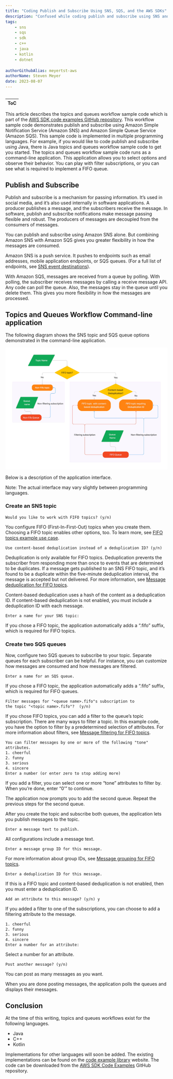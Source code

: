 ```yaml
---
title: "Coding Publish and Subscribe Using SNS, SQS, and the AWS SDKs"
description: "Confused while coding publish and subscribe using SNS and SQS? AWS Console tutorials help, but they lack the specifics of sample code. Here we acquaint you with the topics and queues workflow code examples, part of the AWS SDK code examples repository."
tags:
    - sns
    - sqs
    - sdk
    - c++ 
    - java
    - kotlin
    - dotnet
 
authorGithubAlias: meyertst-aws
authorName: Steven Meyer
date: 2023-08-07
---
```

##

| ToC |
|-----|

This article describes the topics and queues workflow sample code which is part of the [AWS SDK code examples GitHub repository](https://github.com/awsdocs/aws-doc-sdk-examples). 
This workflow sample code demonstrates publish and subscribe 
using Amazon Simple Notification Service (Amazon SNS) and Amazon Simple Queue Service (Amazon SQS). This sample code is implemented in multiple programming languages. 
For example, if you would like to code publish and subscribe using Java, 
there is Java topics and queues workflow sample code to get you started. The topics and queues workflow sample code runs as a command-line application. This 
application allows you to select options and observe their behavior. You can play with filter subscriptions, or you can see what is required to implement a FIFO queue.

## Publish and Subscribe

Publish and subscribe is a mechanism for passing information. It’s used in social media, and it’s also used internally in software applications. A producer publishes a message, and the subscribers receive the message. 
In software, publish and subscribe notifications make message passing flexible and robust. The producers of messages are decoupled from the consumers of messages.

You can publish and subscribe using Amazon SNS alone. But combining Amazon SNS with Amazon SQS gives you greater flexibility in how the messages are consumed.

Amazon SNS is a push service. It pushes to endpoints such as email addresses, mobile application endpoints, or SQS queues. (For a full list of endpoints, see [SNS event destinations](https://docs.aws.amazon.com/sns/latest/dg/sns-event-destinations.html)).

With Amazon SQS, messages are received from a queue by polling. With polling, the subscriber receives messages by calling a receive message API. Any code can poll the queue. 
Also, the messages stay in the queue until you delete them. This gives you more flexibility in how the messages are processed.

## Topics and Queues Workflow Command-line application 

The following diagram shows the SNS topic and SQS queue options demonstrated in the command-line application.

![Flow diagram of the topics and queues options](images/fifo_topics_diagram.jpg)

Below is a description of the application interface.

Note: The actual interface may vary slightly between programming languages. 

### Create an SNS topic

```
Would you like to work with FIFO topics? (y/n) 
```

You configure FIFO (First-In-First-Out) topics when you create them. Choosing a FIFO topic enables other options, too. To learn more, see [FIFO topics example use case](https://docs.aws.amazon.com/sns/latest/dg/fifo-example-use-case.html).

```
Use content-based deduplication instead of a deduplication ID? (y/n)
```

Deduplication is only available for FIFO topics. Deduplication prevents the subscriber from responding more than once to events that are determined to be duplicates. 
If a message gets published to an SNS FIFO topic, and it’s found to be a duplicate within the five-minute deduplication interval, the message is accepted but not delivered. 
For more information, see [Message deduplication for FIFO topics](https://docs.aws.amazon.com/sns/latest/dg/fifo-message-dedup.html).

Content-based deduplication uses a hash of the content as a deduplication ID. If content-based deduplication is not enabled, you must include a deduplication ID with each message.

```
Enter a name for your SNS topic:
```

If you chose a FIFO topic, the application automatically adds a “.fifo” suffix, which is required for FIFO topics.

### Create two SQS queues

Now, configure two SQS queues to subscribe to your topic. Separate queues for each subscriber can be helpful. For
instance, you can customize how messages are consumed and how messages are filtered.

```
Enter a name for an SQS queue.
```

If you chose a FIFO topic, the application automatically adds a “.fifo” suffix, which is required for FIFO queues.

```
Filter messages for "<queue name>.fifo"s subscription to 
the topic "<topic name>.fifo"?  (y/n)
```

If you chose FIFO topics, you can add a filter to the queue’s topic subscription. There are many ways to filter a topic. In this example code, 
you have the option to filter by a predetermined selection of attributes. For more information about filters, see [Message filtering for FIFO topics](https://docs.aws.amazon.com/sns/latest/dg/fifo-message-filtering.html).

```
You can filter messages by one or more of the following "tone" attributes.
1. cheerful
2. funny
3. serious
4. sincere
Enter a number (or enter zero to stop adding more)
```

If you add a filter, you can select one or more “tone” attributes to filter by. When you’re done, enter “0’” to continue.

The application now prompts you to add the second queue. Repeat the previous steps for the second queue.


After you create the topic and subscribe both queues, the application lets you publish messages to the topic.

```
Enter a message text to publish.
```

All configurations include a message text.

```
Enter a message group ID for this message.
```

For more information about group IDs, see [Message grouping for FIFO topics](https://docs.aws.amazon.com/sns/latest/dg/fifo-message-grouping.html).

```
Enter a deduplication ID for this message.
```

If this is a FIFO topic and content-based deduplication is not enabled, then you must enter a deduplication ID. 

```
Add an attribute to this message? (y/n) y
```

If you added a filter to one of the subscriptions, you can choose to add a filtering attribute to the message.

```
1. cheerful
2. funny
3. serious
4. sincere
Enter a number for an attribute: 
```

Select a number for an attribute.

```
Post another message? (y/n)
```

You can post as many messages as you want.

When you are done posting messages, the application polls the queues and displays their messages.

## Conclusion

At the time of this writing, topics and queues workflows exist for the following languages.
* Java
* C++
* Kotlin

Implementations for other languages will soon be added. The existing implementations can be found on the [code example library](https://docs.aws.amazon.com/code-library/latest/ug/sns_example_sqs_Scenario_TopicsAndQueues_section.html) website. 
The code can be downloaded from the [AWS SDK Code Examples](https://github.com/awsdocs/aws-doc-sdk-examples) GitHub repository.
